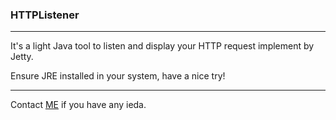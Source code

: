 ### HTTPListener
***
It's a light Java tool to listen and display your HTTP request implement by Jetty.

Ensure JRE installed in your system, have a nice try!
***
Contact [ME](mailto:lorain.su@gmail.com) if you have any ieda.
